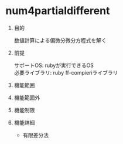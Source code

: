num4partialdifferent
====================
1. 目的

    数値計算による偏微分微分方程式を解く

1. 前提

   サポートOS: rubyが実行できるOS  
   必要ライブラリ:  ruby ff-compieriライブラリ  

1. 機能範囲

1. 機能範囲外

1. 機能制限

1. 機能詳細
    * 有限差分法

